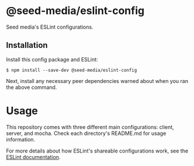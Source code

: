 # @seed-media/eslint-config

Seed media's ESLint configurations.

## Installation

Install this config package and ESLint:

``$ npm install --save-dev @seed-media/eslint-config``

Next, install any necessary peer dependencies warned about when you ran the above command.

# Usage

This repository comes with three different main configurations: client, server, and mocha. Check each directory's README.md for usage information.

For more details about how ESLint's shareable configurations work, see the [ESLint documentation](http://eslint.org/docs/developer-guide/shareable-configs).
